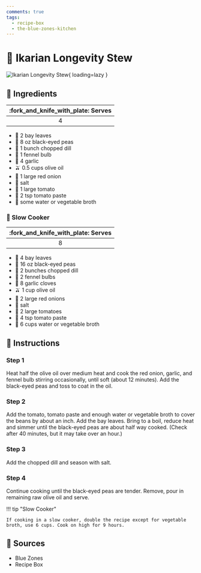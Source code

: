 ```yaml
---
comments: true
tags:
  - recipe-box
  - the-blue-zones-kitchen
---
```

# :stew: Ikarian Longevity Stew

![Ikarian Longevity Stew][1]{ loading=lazy }

## :salt: Ingredients

| :fork_and_knife_with_plate: Serves |
|:------:|
| 4      |

- :herb: 2 bay leaves
- :canned_food: 8 oz black-eyed peas
- :seedling: 1 bunch chopped dill
- :garlic: 1 fennel bulb
- :garlic: 4 garlic
- :olive: 0.5 cups olive oil
- :onion: 1 large red onion
- :salt: salt
- :tomato: 1 large tomato
- :tomato: 2 tsp tomato paste
- :stew: some water or vegetable broth

### :stew: Slow Cooker

| :fork_and_knife_with_plate: Serves |
|:------:|
| 8      |

- :herb: 4 bay leaves
- :canned_food: 16 oz black-eyed peas
- :seedling: 2 bunches chopped dill
- :garlic: 2 fennel bulbs
- :garlic: 8 garlic cloves
- :olive: 1 cup olive oil
- :onion: 2 large red onions
- :salt: salt
- :tomato: 2 large tomatoes
- :tomato: 4 tsp tomato paste
- :stew: 6 cups water or vegetable broth

## :pencil: Instructions

### Step 1

Heat half the olive oil over medium heat and cook the red onion, garlic, and fennel bulb stirring occasionally, until
soft (about 12 minutes). Add the black-eyed peas and toss to coat in the oil.

### Step 2

Add the tomato, tomato paste and enough water or vegetable broth to cover the beans by about an inch. Add the bay leaves.
Bring to a boil, reduce heat and simmer until the black-eyed peas are about half way cooked. (Check after 40 minutes,
but it may take over an hour.)

### Step 3

Add the chopped dill and season with salt.

### Step 4

Continue cooking until the black-eyed peas are tender. Remove, pour in remaining raw olive oil and serve.

!!! tip "Slow Cooker"

    If cooking in a slow cooker, double the recipe except for vegetable broth, use 6 cups. Cook on high for 9 hours.

## :link: Sources

- Blue Zones
- Recipe Box

[1]: <../assets/images/ikarian-longevity-stew.jpg>
